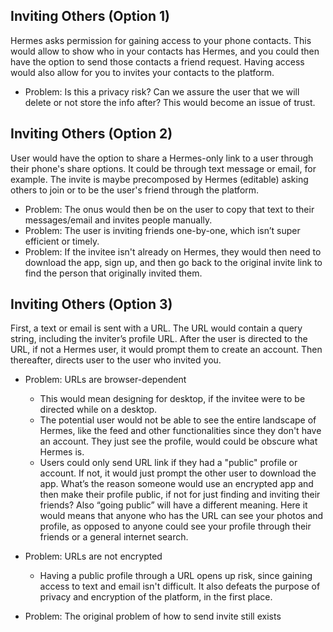 ## Inviting Others (Option 1) ##

Hermes asks permission for gaining access to your phone contacts. This would allow to show who in your contacts has Hermes, and you could then have the option to send those contacts a friend request. Having access would also allow for you to invites your contacts to the platform.

- Problem: Is this a privacy risk? Can we assure the user that we will delete or not store the info after? This would become an issue of trust.


## Inviting Others (Option 2) ##

User would have the option to share a Hermes-only link to a user through their phone's share options. It could be through text message or email, for example. The invite is maybe precomposed by Hermes (editable) asking others to join or to be the user's friend through the platform. 
- Problem: The onus would then be on the user to copy that text to their messages/email and invites people manually.
- Problem: The user is inviting friends one-by-one, which isn’t super efficient or timely.
- Problem: If the invitee isn't already on Hermes, they would then need to download the app, sign up, and then go back to the original invite link to find the person that originally invited them.

## Inviting Others (Option 3) ##

First, a text or email is sent with a URL. The URL would contain a query string, including the inviter’s profile URL. After the user is directed to the URL, if not a Hermes user, it would prompt them to create an account. Then thereafter, directs user to the user who invited you.

- Problem: URLs are browser-dependent
  - This would mean designing for desktop, if the invitee were to be directed while on a desktop.
  - The potential user would not be able to see the entire landscape of Hermes, like the feed and other functionalities since they don't have an account. They just see the profile, would could be obscure what Hermes is.
  - Users could only send URL link if they had a "public" profile or account. If not, it would just prompt the other user to download the app.
    What’s the reason someone would use an encrypted app and then make their profile public, if not for just finding and inviting their friends?
    Also “going public” will have a different meaning. Here it would means that anyone who has the URL can see your photos and profile, as opposed to anyone could see your profile through their friends or a general internet search.

- Problem: URLs are not encrypted
   - Having a public profile through a URL opens up risk, since gaining access to text and email isn't difficult. It also defeats the purpose of privacy and encryption of the platform, in the first place.

- Problem: The original problem of how to send invite still exists

